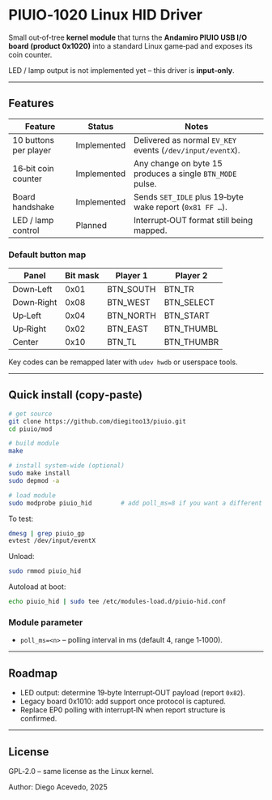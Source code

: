 
# PIUIO‑1020 Linux HID Driver

Small out‑of‑tree **kernel module** that turns the **Andamiro PIUIO USB I/O board (product 0x1020)** into a standard Linux game‑pad and exposes its coin counter.

LED / lamp output is not implemented yet – this driver is **input‑only**.

---

## Features

| Feature                | Status      | Notes                                                                                          |
|------------------------|-------------|------------------------------------------------------------------------------------------------|
| 10 buttons per player  | Implemented | Delivered as normal `EV_KEY` events (`/dev/input/eventX`).                                     |
| 16‑bit coin counter    | Implemented | Any change on byte 15 produces a single `BTN_MODE` pulse.                                      |
| Board handshake        | Implemented | Sends `SET_IDLE` plus 19‑byte wake report (`0x81 FF …`).                                       |
| LED / lamp control     | Planned     | Interrupt‑OUT format still being mapped.                                                       |

### Default button map

| Panel      | Bit mask | Player 1      | Player 2    |
|------------|----------|---------------|-------------|
| Down‑Left  | 0x01     | BTN_SOUTH     | BTN_TR      |
| Down‑Right | 0x08     | BTN_WEST      | BTN_SELECT  |
| Up‑Left    | 0x04     | BTN_NORTH     | BTN_START   |
| Up‑Right   | 0x02     | BTN_EAST      | BTN_THUMBL  |
| Center     | 0x10     | BTN_TL        | BTN_THUMBR  |

Key codes can be remapped later with `udev hwdb` or userspace tools.

---

## Quick install (copy‑paste)

```bash
# get source
git clone https://github.com/diegitoo13/piuio.git
cd piuio/mod

# build module
make

# install system‑wide (optional)
sudo make install
sudo depmod -a

# load module
sudo modprobe piuio_hid        # add poll_ms=8 if you want a different poll rate
```

To test:

```bash
dmesg | grep piuio_gp
evtest /dev/input/eventX
```

Unload:

```bash
sudo rmmod piuio_hid
```

Autoload at boot:

```bash
echo piuio_hid | sudo tee /etc/modules-load.d/piuio-hid.conf
```

### Module parameter

* `poll_ms=<n>` – polling interval in ms (default 4, range 1‑1000).

---

## Roadmap

* LED output: determine 19‑byte Interrupt‑OUT payload (report `0x82`).
* Legacy board 0x1010: add support once protocol is captured.
* Replace EP0 polling with interrupt‑IN when report structure is confirmed.

---

## License

GPL‑2.0 – same license as the Linux kernel.

Author: Diego Acevedo, 2025
